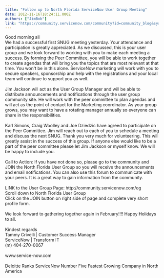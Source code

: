 ```yaml
---
title: "Follow up to North Florida ServiceNow User Group Meeting"
date: 2012-11-16T18:24:11.000Z
authors: ["JimBob"]
link: "https://community.servicenow.com/community?id=community_blog&sys_id=23fca6a5dbd0dbc01dcaf3231f9619f3"
---
```

<p>Good morning all<br />We had a successful first SNUG meeting yesterday. Your attendance and participation is greatly appreciated. As we discussed, this is your user group and we look forward to working with you to make each meeting a success. By forming the Peer Committee, you will be able to work together to create agendas that will bring you the topics that are most relevant at that time. You won't be in this alone. ServiceNow marketing will work with you to secure speakers, sponsorship and help with the registrations and your local team will continue to support you as well.<br /><br />Jim Jackson will act as the User Group Manager and will be able to distribute announcements and notifications through the user group community site. He will work with the peer committee to plan agendas and will act as the point of contact for the Marketing coordinator. As your group grows, you may want to have a rotating manager annually so everyone can share in the responsibilities. <br /><br />Karl Simons, Craig Woolley and Joe Dziedzic have agreed to participate on the Peer Committee. Jim will reach out to each of you to schedule a meeting and discuss the next SNUG. Thank you very much for volunteering. This will greatly assist in the success of this group. If anyone else would like to be a part of the peer committee please let Jim Jackson or myself know. We will be happy to include you.<br /><br />Call to Action: If you have not done so, please go to the community and JOIN the North Florida User Group so you will receive the announcements and email notifications. You can also use this forum to communicate with your peers. It is a great way to gain information from the community. <br /><br />LINK to the User Group Page: http://community.servicenow.com/og<br />Scroll down to North Florida User Group<br />Click on the JOIN button on right side of page and complete very short profile form.<br /><br />We look forward to gathering together again in February!!!! Happy Holidays to all.<br /><br />Kindest regards<br />Tammy Crivelli | Customer Success Manager<br />ServiceNow | Transform IT <br />(m) 404-270-0067<br /><br />www.service-now.com<br /><br />Deloitte Ranks ServiceNow Number Five Fastest Growing Company in North America</p>